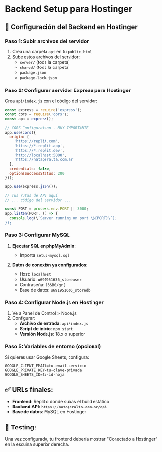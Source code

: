 # Backend Setup para Hostinger

## 🚀 Configuración del Backend en Hostinger

### Paso 1: Subir archivos del servidor
1. Crea una carpeta `api` en tu `public_html`
2. Sube estos archivos del servidor:
   - `server/` (toda la carpeta)
   - `shared/` (toda la carpeta)
   - `package.json`
   - `package-lock.json`

### Paso 2: Configurar servidor Express para Hostinger
Crea `api/index.js` con el código del servidor:

```javascript
const express = require('express');
const cors = require('cors');
const app = express();

// CORS Configuration - MUY IMPORTANTE
app.use(cors({
  origin: [
    'https://replit.com',
    'https://*.replit.app',
    'https://*.replit.dev',
    'http://localhost:5000',
    'https://nataperalta.com.ar'
  ],
  credentials: false,
  optionsSuccessStatus: 200
}));

app.use(express.json());

// Tus rutas de API aquí
// ... código del servidor ...

const PORT = process.env.PORT || 3000;
app.listen(PORT, () => {
  console.log(\`Server running on port \${PORT}\`);
});
```

### Paso 3: Configurar MySQL
1. **Ejecutar SQL en phpMyAdmin**:
   - Importa `setup-mysql.sql`
   
2. **Datos de conexión ya configurados**:
   - Host: `localhost`
   - Usuario: `u691951636_storeuser`
   - Contraseña: `I3&B0/gr[`
   - Base de datos: `u691951636_storedb`

### Paso 4: Configurar Node.js en Hostinger
1. Ve a Panel de Control > Node.js
2. Configurar:
   - **Archivo de entrada**: `api/index.js`
   - **Script de inicio**: `npm start`
   - **Versión Node.js**: 18.x o superior

### Paso 5: Variables de entorno (opcional)
Si quieres usar Google Sheets, configura:
```
GOOGLE_CLIENT_EMAIL=tu-email-servicio
GOOGLE_PRIVATE_KEY=tu-clave-privada
GOOGLE_SHEETS_ID=tu-id-hoja
```

## ✅ URLs finales:
- **Frontend**: Replit o donde subas el build estático
- **Backend API**: `https://nataperalta.com.ar/api`
- **Base de datos**: MySQL en Hostinger

## 🔧 Testing:
Una vez configurado, tu frontend debería mostrar \"Conectado a Hostinger\" en la esquina superior derecha.